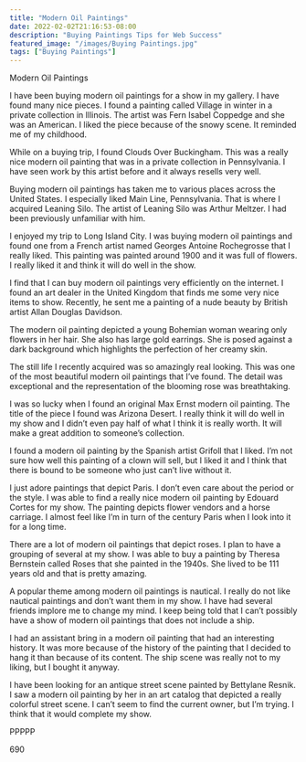 ```yaml
---
title: "Modern Oil Paintings"
date: 2022-02-02T21:16:53-08:00
description: "Buying Paintings Tips for Web Success"
featured_image: "/images/Buying Paintings.jpg"
tags: ["Buying Paintings"]
---
```


Modern Oil Paintings 

I have been buying modern oil paintings for a show in my gallery.  I have found many nice pieces.  I found a painting called Village in winter in a private collection in Illinois.  The artist was Fern Isabel Coppedge and she was an American.  I liked the piece because of the snowy scene.  It reminded me of my childhood.

While on a buying trip, I found Clouds Over Buckingham.  This was a really nice modern oil painting that was in a private collection in Pennsylvania.  I have seen work by this artist before and it always resells very well.

Buying modern oil paintings has taken me to various places across the United States.  I especially liked Main Line, Pennsylvania.  That is where I acquired Leaning Silo.  The artist of Leaning Silo was Arthur Meltzer.  I had been previously unfamiliar with him.

I enjoyed my trip to Long Island City.  I was buying modern oil paintings and found one from a French artist named Georges Antoine Rochegrosse that I really liked.  This painting was painted around 1900 and it was full of flowers.  I really liked it and think it will do well in the show.

I find that I can buy modern oil paintings very efficiently on the internet.  I found an art dealer in the United Kingdom that finds me some very nice items to show.  Recently, he sent me a painting of a nude beauty by British artist Allan Douglas Davidson.

The modern oil painting depicted a young Bohemian woman wearing only flowers in her hair.  She also has large gold earrings. She is posed against a dark background which highlights the perfection of her creamy skin.

The still life I recently acquired was so amazingly real looking.  This was one of the most beautiful modern oil paintings that I’ve found.  The detail was exceptional and the representation of the blooming rose was breathtaking.

I was so lucky when I found an original Max Ernst modern oil painting.  The title of the piece I found was Arizona Desert.  I really think it will do well in my show and I didn’t even pay half of what I think it is really worth.  It will make a great addition to someone’s collection.

I found a modern oil painting by the Spanish artist Grifoll that I liked.  I’m not sure how well this painting of a clown will sell, but I liked it and I think that there is bound to be someone who just can’t live without it.

I just adore paintings that depict Paris.  I don’t even care about the period or the style.  I was able to find a really nice modern oil painting by Edouard Cortes for my show.  The painting depicts flower vendors and a horse carriage.  I almost feel like I’m in turn of the century Paris when I look into it for a long time.

There are a lot of modern oil paintings that depict roses.  I plan to have a grouping of several at my show.  I was able to buy a painting by Theresa Bernstein called Roses that she painted in the 1940s.  She lived to be 111 years old and that is pretty amazing.

A popular theme among modern oil paintings is nautical.  I really do not like nautical paintings and don’t want them in my show.  I have had several friends implore me to change my mind.  I keep being told that I can’t possibly have a show of modern oil paintings that does not include a ship.

I had an assistant bring in a modern oil painting that had an interesting history.  It was more because of the history of the painting that I decided to hang it than because of its content.  The ship scene was really not to my liking, but I bought it anyway.

I have been looking for an antique street scene painted by Bettylane Resnik.  I saw a modern oil painting by her in an art catalog that depicted a really colorful street scene.  I can’t seem to find the current owner, but I’m trying.  I think that it would complete my show.

PPPPP

690

